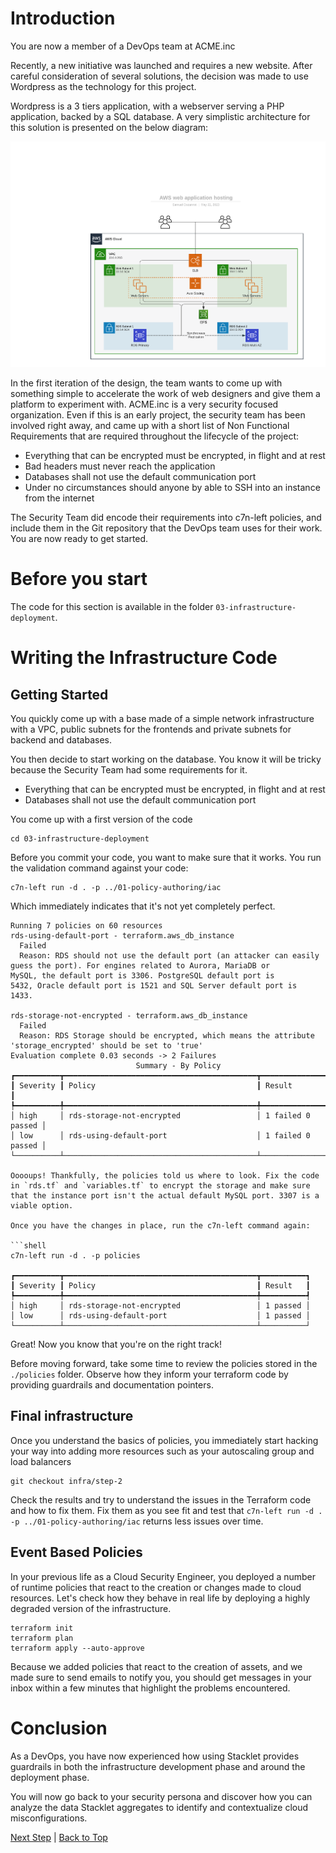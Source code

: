 # Introduction

You are now a member of a DevOps team at ACME.inc

Recently, a new initiative was launched and requires a new website. After careful consideration of several solutions, the decision was made to use Wordpress as the technology for this project. 

Wordpress is a 3 tiers application, with a webserver serving a PHP application, backed by a SQL database. A very simplistic architecture for this solution is presented on the below diagram: 

![solution architecture](../assets/aws-architecture.png)

In the first iteration of the design, the team wants to come up with something simple to accelerate the work of web designers and give them a platform to experiment with. 
ACME.inc is a very security focused organization. Even if this is an early project, the security team has been involved right away, and came up with a short list of Non Functional Requirements that are required throughout the lifecycle of the project: 

* Everything that can be encrypted must be encrypted, in flight and at rest
* Bad headers must never reach the application
* Databases shall not use the default communication port
* Under no circumstances should anyone by able to SSH into an instance from the internet

The Security Team did encode their requirements into c7n-left policies, and include them in the Git repository that the DevOps team uses for their work. You are now ready to get started. 

# Before you start

The code for this section is available in the folder `03-infrastructure-deployment`. 

# Writing the Infrastructure Code

## Getting Started

You quickly come up with a base made of a simple network infrastructure with a VPC, public subnets for the frontends and private subnets for backend and databases. 

You then decide to start working on the database. You know it will be tricky because the Security Team had some requirements for it. 

* Everything that can be encrypted must be encrypted, in flight and at rest
* Databases shall not use the default communication port

You come up with a first version of the code

```shell
cd 03-infrastructure-deployment
```

Before you commit your code, you want to make sure that it works. You run the validation command against your code: 

```shell
c7n-left run -d . -p ../01-policy-authoring/iac
```

Which immediately indicates that it's not yet completely perfect. 

```shell
Running 7 policies on 60 resources
rds-using-default-port - terraform.aws_db_instance
  Failed
  Reason: RDS should not use the default port (an attacker can easily
guess the port). For engines related to Aurora, MariaDB or
MySQL, the default port is 3306. PostgreSQL default port is
5432, Oracle default port is 1521 and SQL Server default port is
1433.

rds-storage-not-encrypted - terraform.aws_db_instance
  Failed
  Reason: RDS Storage should be encrypted, which means the attribute 'storage_encrypted' should be set to 'true'
Evaluation complete 0.03 seconds -> 2 Failures
                            Summary - By Policy                             
┏━━━━━━━━━━┳━━━━━━━━━━━━━━━━━━━━━━━━━━━━━━━━━━━━━━━━━━━┳━━━━━━━━━━━━━━━━━━━┓
┃ Severity ┃ Policy                                    ┃ Result            ┃
┡━━━━━━━━━━╇━━━━━━━━━━━━━━━━━━━━━━━━━━━━━━━━━━━━━━━━━━━╇━━━━━━━━━━━━━━━━━━━┩
│ high     │ rds-storage-not-encrypted                 │ 1 failed 0 passed │
│ low      │ rds-using-default-port                    │ 1 failed 0 passed │
└──────────┴───────────────────────────────────────────┴───────────────────┘

Ooooups! Thankfully, the policies told us where to look. Fix the code in `rds.tf` and `variables.tf` to encrypt the storage and make sure that the instance port isn't the actual default MySQL port. 3307 is a viable option.  

Once you have the changes in place, run the c7n-left command again: 

```shell
c7n-left run -d . -p policies

┏━━━━━━━━━━┳━━━━━━━━━━━━━━━━━━━━━━━━━━━━━━━━━━━━━━━━━━━┳━━━━━━━━━━┓
┃ Severity ┃ Policy                                    ┃ Result   ┃
┡━━━━━━━━━━╇━━━━━━━━━━━━━━━━━━━━━━━━━━━━━━━━━━━━━━━━━━━╇━━━━━━━━━━┩
│ high     │ rds-storage-not-encrypted                 │ 1 passed │
│ low      │ rds-using-default-port                    │ 1 passed │
└──────────┴───────────────────────────────────────────┴──────────┘
```

Great! Now you know that you're on the right track! 

Before moving forward, take some time to review the policies stored in the `./policies` folder. Observe how they inform your terraform code by providing guardrails and documentation pointers.

## Final infrastructure

Once you understand the basics of policies, you immediately start hacking your way into adding more resources such as your autoscaling group and load balancers

```shell
git checkout infra/step-2
```

Check the results and try to understand the issues in the Terraform code and how to fix them. Fix them as you see fit and test that `c7n-left run -d . -p ../01-policy-authoring/iac` returns less issues over time. 

## Event Based Policies

In your previous life as a Cloud Security Engineer, you deployed a number of runtime policies that react to the creation or changes made to cloud resources. Let's check how they behave in real life by deploying a highly degraded version of the infrastructure. 

```shell
terraform init
terraform plan
terraform apply --auto-approve
```

Because we added policies that react to the creation of assets, and we made sure to send emails to notify you, you should get messages in your inbox within a few minutes that highlight the problems encountered.

# Conclusion

As a DevOps, you have now experienced how using Stacklet provides guardrails in both the infrastructure development phase and around the deployment phase.

You will now go back to your security persona and discover how you can analyze the data Stacklet aggregates to identify and contextualize cloud misconfigurations. 

[Next Step](../04-reporting/README.md) | [Back to Top](../README.md)
